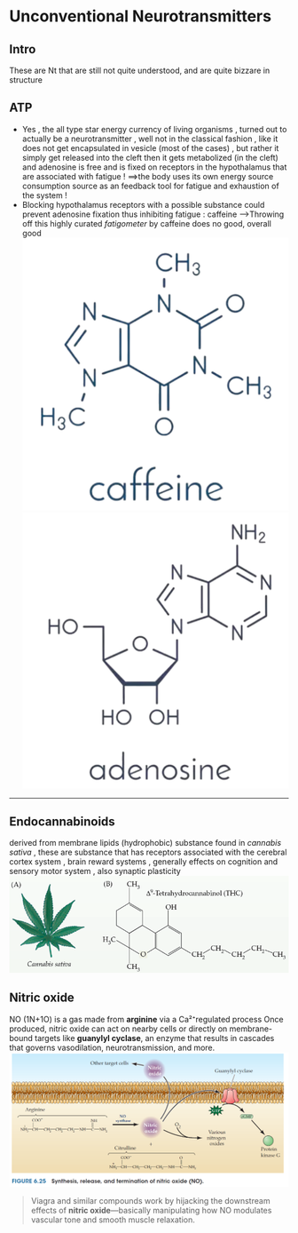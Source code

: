 # Unconventional Neurotransmitters
## Intro 
These are Nt that are still not quite understood, and are quite bizzare in structure 

## ATP
* Yes , the all type star energy currency of living organisms , turned out to actually be a neurotransmitter , well not in the classical fashion , like it does not get encapsulated in vesicle (most of the cases) , but rather it simply get released into the cleft then it gets metabolized (in the cleft) and adenosine is free and is fixed on receptors in the hypothalamus that are associated with fatigue ! 
	==>the body uses its own energy source consumption source as an feedback tool for fatigue and exhaustion of the system !
* Blocking hypothalamus receptors with a possible substance could prevent adenosine fixation thus inhibiting fatigue : caffeine 
	-->Throwing off this highly curated *fatigometer* by caffeine does no good, overall good![caffeine.png](./images/caffeine.png)
![adenosine.png](./images/adenosine.png)

***
## Endocannabinoids 
derived from membrane lipids (hydrophobic) substance found in  *cannabis sativa* , these are substance that has receptors associated with the cerebral cortex system , brain reward systems , generally effects on cognition and sensory motor system , also synaptic plasticity 
![Pasted image 20250804185922.png](./images/Pasted%20image%2020250804185922.png)
## Nitric oxide 
NO (1N+1O) is a gas made from **arginine** via a Ca²⁺regulated process Once produced, nitric oxide can act on nearby cells or directly on membrane-bound targets like **guanylyl cyclase**, an enzyme that results in cascades that governs vasodilation, neurotransmission, and more.
![Pasted image 20250817213553.png](./images/Pasted%20image%2020250817213553.png)

> Viagra and similar compounds work by hijacking the downstream effects of **nitric oxide**—basically manipulating how NO modulates vascular tone and smooth muscle relaxation. 